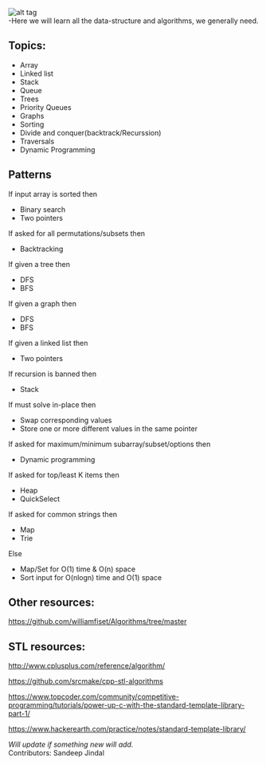 ![alt tag](http://mikaelsyding.com/wp-content/uploads/2015/01/code-for-your-life.jpg?189db0)  
-Here we will learn all the data-structure and algorithms, we generally need.  
## Topics:  
- Array  
- Linked list  
- Stack  
- Queue  
- Trees  
- Priority Queues  
- Graphs  
- Sorting  
- Divide and conquer(backtrack/Recurssion)  
- Traversals  
- Dynamic Programming

## Patterns
If input array is sorted then
- Binary search
- Two pointers

If asked for all permutations/subsets then
- Backtracking

If given a tree then
- DFS
- BFS

If given a graph then
- DFS
- BFS

If given a linked list then
- Two pointers

If recursion is banned then
- Stack

If must solve in-place then
- Swap corresponding values
- Store one or more different values in the same pointer

If asked for maximum/minimum subarray/subset/options then
- Dynamic programming

If asked for top/least K items then
- Heap
- QuickSelect

If asked for common strings then
- Map
- Trie

Else
- Map/Set for O(1) time & O(n) space
- Sort input for O(nlogn) time and O(1) space

## Other resources:
https://github.com/williamfiset/Algorithms/tree/master

## STL resources:
http://www.cplusplus.com/reference/algorithm/

https://github.com/srcmake/cpp-stl-algorithms

https://www.topcoder.com/community/competitive-programming/tutorials/power-up-c-with-the-standard-template-library-part-1/

https://www.hackerearth.com/practice/notes/standard-template-library/

_Will update if something new will add._  
Contributors: Sandeep Jindal
